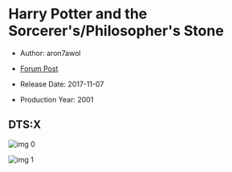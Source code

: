 # Harry Potter and the Sorcerer's/Philosopher's Stone

* Author: aron7awol

* [Forum Post](https://www.avsforum.com/threads/bass-eq-for-filtered-movies.2995212/post-56841524)

* Release Date: 2017-11-07
* Production Year: 2001

## DTS:X

![img 0](https://i.imgur.com/gxY2AmM.jpg)

![img 1](https://i.imgur.com/05EnESf.jpg)


